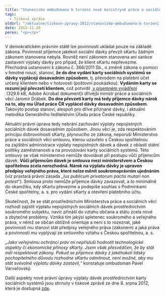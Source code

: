 ```yaml
---
title: "Stanovisko ombudsmana k tvrzení nové ministryně práce a sociálních věcí o povinnosti využívat sKartu"
tags:
  - Tisková zpráva
oldUrl: "/aktualne/tiskove-zpravy-2012/stanovisko-ombudsmana-k-tvrzeni-nove-ministryne-prace-a-socialnich-veci-o-povinnosti-vyuzi"
date: 2012-11-20
perex: "<p></p>"
---
```


<!-- imported from the old website -->

<p>V demokratickém právním státě lze povinnosti ukládat pouze na základě zákona. Povinnost příjemce jakékoli sociální dávky převzít sKartu žádným zákonem stanovena nebyla. Rovněž není zákonem stanovena ani sankce zastavení výplaty dávky pro případ, že klient sKartu nepřevezme. Přechodná ustanovení k zákonu č. 366/2011 Sb., o změně zákona o pomoci v hmotné nouzi, stanoví, <strong>že do dne vydání karty sociálních systémů se dávky vyplácejí dosavadním způsobem</strong>, tj. převodem na platební účet určený klientem nebo v hotovosti (poštovní poukázkou). <strong>Vydáním karty se rozumí její převzetí klientem</strong>, což potvrdil <a title="Otevření do nového okna" href="/uploads-import/Ostatni_dokumenty/Vyjadreni-MPSV_odmitnuti-sKarty.pdf" target="_blank"><img alt="" src="https://www.ochrance.cz/typo3/ext/od_linkdesc/icons/pdf.gif" class="od_linkdesc_icon" /> v písemném vyjádření </a> (329.6 kB, Adobe Acrobat dokument)i dřívější ministr práce a sociálních věcí Jaromír Drábek. <strong>Do dne převzetí karty má tedy příjemce dávky nárok na to, aby mu Úřad práce ČR vyplácel dávky dosavadním způsobem</strong>. Takovýto postup stanoví, alespoň pro dříve přiznané dávky, i aktuální metodika Generálního ředitelstvím Úřadu práce České republiky.</p><p>Aktuální právní úprava tedy nebrání zachování výplaty nepojistných sociálních dávek dosavadním způsobem. Jinou věcí je, zda respektováním principu dobrovolnosti sKarty, plynoucího ze zákona, neporuší Ministerstvo práce a sociálních věcí smlouvu, kterou uzavřelo s Českou spořitelnou na zajištění administrace výplaty nepojistných dávek a dávek z oblasti státní politiky zaměstnanosti a na provozování karty sociálních systémů. Této smlouvy se však ministerstvo nemůže dovolávat při postupu vůči příjemcům dávek. <strong>Vůči příjemcům dávek je smlouva mezi ministerstvem a Českou spořitelnou zcela nerozhodná. Nárok na výplatu dávky je upraven předpisy veřejného práva, které nelze měnit soukromoprávním ujednáním</strong> (viz prastará právní zásada <em>„Ius publicum privatorum pactis mutari non potest“).</em> Smlouva proto nemůže příjemce dávky zavazovat, a to minimálně do okamžiku, kdy sKartu převezme a podepíše souhlas s Podmínkami České spořitelny, a. s. pro vydání sKarty a otevření platebního účtu.</p><p>Skutečnost, že se stát prostřednictvím Ministerstva práce a sociálních věcí rozhodl zajistit výplatu nepojistných sociálních dávek prostřednictvím soukromého subjektu, navíc přináší do vztahu občana a státu zcela nové a zbytečné problémy. Vzniká tím jakýsi spletenec soukromého a veřejného práva, v němž se občan obtížně orientuje a není s to rozeznat, jaké povinnosti mu stanoví stát předpisy veřejného práva (zákonem) a jaká práva a povinnosti mu vyplývají ze smluvního vztahu s Českou spořitelnou, a. s. </p><p><em>„Jako veřejnému ochránci práv mi nepřísluší hodnotit technologické aspekty či ekonomické přínosy sKarty. Jsem však přesvědčen, že by stát měl respektovat zákony. Pokud se příjemce dávky z jakéhokoli lidsky pochopitelného důvodu rozhodne sKartu odmítnout, není možné, aby mu stát svévolně výplatu dávky zastavil,“</em> konstatuje ombudsman Pavel Varvařovský.</p><p>Další aspekty nové právní úpravy výplaty dávek prostřednictvím karty sociálních systémů jsou shrnuty v tiskové zprávě ze dne 8. srpna 2012, která je dostupná <a href="https://www.ochrance.cz/tiskove-zpravy/tiskove-zpravy-2012/ochrance-upozornuje-na-protipravni-aspekty-tzv-karty-socialnich-systemu-skarty/">zde</a>.</p>
